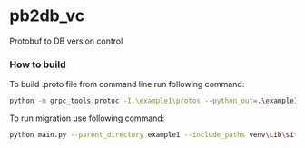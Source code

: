 # pb2db_vc
Protobuf to DB version control


### How to build 
To build .proto file from command line run following command:
```bash
python -m grpc_tools.protoc -I.\example1\protos --python_out=.\example1\generated .\example1\protos\user.proto
```

To run migration use following command:
```bash
python main.py --parent_directory example1 --include_paths venv\Lib\site-packages\grpc_tools\_proto
```
